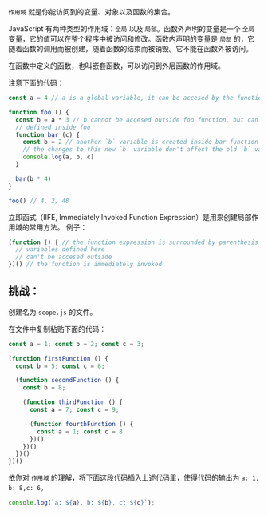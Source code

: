 `作用域` 就是你能访问到的变量、对象以及函数的集合。

JavaScript 有两种类型的作用域：`全局` 以及 `局部`。函数外声明的变量是一个 `全局` 变量，它的值可以在整个程序中被访问和修改。函数内声明的变量是 `局部` 的，它随着函数的调用而被创建，随着函数的结束而被销毁。它不能在函数外被访问。

在函数中定义的函数，也叫嵌套函数，可以访问到外层函数的作用域。

注意下面的代码：

```js
const a = 4 // a is a global variable, it can be accesed by the functions below

function foo () {
  const b = a * 3 // b cannot be accesed outside foo function, but can be accesed by functions
  // defined inside foo
  function bar (c) {
    const b = 2 // another `b` variable is created inside bar function scope
    // the changes to this new `b` variable don't affect the old `b` variable
    console.log(a, b, c)
  }

  bar(b * 4)
}

foo() // 4, 2, 48
```
立即函式（IIFE, Immediately Invoked Function Expression）是用来创建局部作用域的常用方法。
例子：
```js
(function () { // the function expression is surrounded by parenthesis
  // variables defined here
  // can't be accesed outside
})() // the function is immediately invoked
```
## 挑战：

创建名为 `scope.js` 的文件。

在文件中复制粘贴下面的代码：
```js
const a = 1; const b = 2; const c = 3;

(function firstFunction () {
  const b = 5; const c = 6;

  (function secondFunction () {
    const b = 8;

    (function thirdFunction () {
      const a = 7; const c = 9;

      (function fourthFunction () {
        const a = 1; const c = 8
      })()
    })()
  })()
})()
```

依你对 `作用域` 的理解，将下面这段代码插入上述代码里，使得代码的输出为 `a: 1, b: 8,c: 6`。
```js
console.log(`a: ${a}, b: ${b}, c: ${c}`);
```
